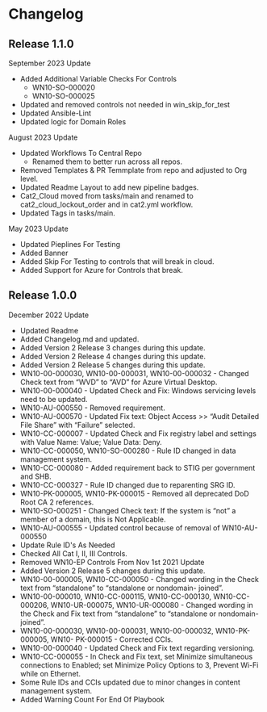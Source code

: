 # Changelog

## Release 1.1.0

September 2023 Update
  - Added Additional Variable Checks For Controls
    - WN10-SO-000020
    - WN10-SO-000025
  - Updated and removed controls not needed in win_skip_for_test
  - Updated Ansible-Lint
  - Updated logic for Domain Roles

August 2023 Update
  - Updated Workflows To Central Repo
    - Renamed them to better run across all repos.
  - Removed Templates & PR Temmplate from repo and adjusted to Org level.
  - Updated Readme Layout to add new pipeline badges.
  - Cat2_Cloud moved from tasks/main and renamed to cat2_cloud_lockout_order and in cat2.yml workflow.
  - Updated Tags in tasks/main.

May 2023 Update
  - Updated Pieplines For Testing
  - Added Banner
  - Added Skip For Testing to controls that will break in cloud.
  - Added Support for Azure for Controls that break.

## Release 1.0.0

December 2022 Update
  - Updated Readme
  - Added Changelog.md and updated.
  - Added Version 2 Release 3 changes during this update.
  - Added Version 2 Release 4 changes during this update.
  - Added Version 2 Release 5 changes during this update.
  - WN10-00-000030, WN10-00-000031, WN10-00-000032 - Changed Check text from
    “WVD” to “AVD” for Azure Virtual Desktop.
  - WN10-00-000040 - Updated Check and Fix: Windows servicing levels need to be updated.
  - WN10-AU-000550 - Removed requirement.
  - WN10-AU-000570 - Updated Fix text: Object Access >> “Audit Detailed File
    Share” with “Failure” selected.
  - WN10-CC-000007 - Updated Check and Fix registry label and settings with
    Value Name: Value; Value Data: Deny.
  - WN10-CC-000050, WN10-SO-000280 - Rule ID changed in data management system.
  - WN10-CC-000080 - Added requirement back to STIG per government and SHB.
  - WN10-CC-000327 - Rule ID changed due to reparenting SRG ID.
  - WN10-PK-000005, WN10-PK-000015 - Removed all deprecated DoD Root CA 2 references.
  - WN10-SO-000251 - Changed Check text: If the system is “not” a member of a domain, this
    is Not Applicable.
  - WN10-AU-000555 - Updated control because of removal of WN10-AU-000550
  - Update Rule ID's As Needed
  - Checked All Cat I, II, III Controls.
  - Removed WN10-EP Controls From Nov 1st 2021 Update
  - Added Version 2 Release 5 changes during this update.
  - WN10-00-000005, WN10-CC-000050 - Changed wording in the Check text from “standalone” to “standalone or nondomain- joined”.
  - WN10-00-000010, WN10-CC-000115, WN10-CC-000130, WN10-CC-000206, WN10-UR-000075, WN10-UR-000080 - Changed wording in the Check and Fix text
    from “standalone” to “standalone or nondomain-joined”.
  - WN10-00-000030, WN10-00-000031, WN10-00-000032, WN10-PK-000005, WN10- PK-000015 - Corrected CCIs.
  - WN10-00-000040 - Updated Check and Fix text regarding versioning.
  - WN10-CC-000055 - In Check and Fix text, set Minimize simultaneous connections to Enabled; set Minimize Policy Options to 3, Prevent Wi-Fi
    while on Ethernet.
  - Some Rule IDs and CCIs updated due to minor changes in content management system.
  - Added Warning Count For End Of Playbook
